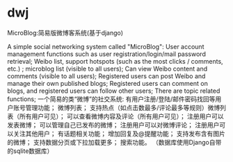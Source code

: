 # dwj
MicroBlog:简易版微博客系统(基于django) 

A simple social networking system called "MicroBlog": 
User account management functions such as user registration/login/mail password retrieval;
Weibo list, support hotspots (such as the most clicks / comments, etc.) ;
microblog list (visible to all users); 
Can view Weibo content and comments (visible to all users); 
Registered users can post Weibo and manage their own published blogs; 
Registered users can comment on blogs, and registered users can follow other users; 
There are topic related functions; 
一个简易的类“微博”的社交系统: 
有用户注册/登陆/邮件密码找回等用户账号管理功能；
微博列表；
支持热点（如点击数最多/评论最多等规则）微博列表（所有用户可见）；
可以查看微博内容及评论（所有用户可见）；
注册用户可以发表微博；
可以管理自己已发布的微博；
注册用户可以对微博评论；
注册用户可以关注其他用户；
有话题相关功能；
增加回复及@提醒功能；
支持发布含有图片的微博；
支持数据分页或下拉加载更多；
搜索功能。
（数据库使用Django自带的sqlite数据库）
